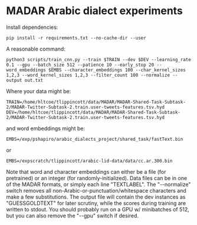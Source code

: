 # MADAR Arabic dialect experiments

Install dependencies:

```
pip install -r requirements.txt --no-cache-dir --user
```

A reasonable command:

```
python3 scripts/train_cnn.py --train $TRAIN --dev $DEV --learning_rate 0.1 --gpu --batch_size 512 --patience 10 --early_stop 20 --word_embeddings $EMBS --character_embeddings 100 --char_kernel_sizes 1,2,3 --word_kernel_sizes 1,2,3 --filter_count 100 --normalize --output out.txt
```

Where your data might be:

```
TRAIN=/home/hltcoe/tlippincott/data/MADAR/MADAR-Shared-Task-Subtask-2/MADAR-Twitter-Subtask-2.train.user-tweets-features.tsv.hyd
DEV=/home/hltcoe/tlippincott/data/MADAR/MADAR-Shared-Task-Subtask-2/MADAR-Twitter-Subtask-2.train.user-tweets-features.tsv.hyd
```

and word embeddings might be:

```
EMBS=/exp/pshapiro/arabic_dialects_project/shared_task/fastText.bin
```

or

```
EMBS=/expscratch/tlippincott/arabic-lid-data/data/cc.ar.300.bin
```

Note that word and character embeddings can either be a file (for pretrained) or an integer (for randomly-initialized).  Data files can be in one of the MADAR formats, or simply each line "TEXT<TAB>LABEL".  The "--normalize" switch removes all non-Arabic-or-punctuation/whitespace characters and make a few substitutions.  The output file will contain the dev instances as "GUESS<TAB>GOLD<TAB>TEXT" for later scrutiny, while the scores during training are written to stdout.  You should probably run on a GPU w/ minibatches of 512, but you can also remove the "--gpu" switch if desired.
